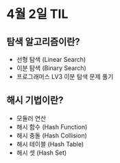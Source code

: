 #  4월 2일 TIL

## 탐색 알고리즘이란?
- 선형 탐색 (Linear Search)
- 이분 탐색 (Binary Search)
- 프로그래머스 LV3 이분 탐색 문제 풀기

## 해시 기법이란?
- 모듈러 연산
- 해시 함수 (Hash Function)
- 해시 충돌 (Hash Collision)
- 해시 테이블 (Hash Table)
- 해시 셋 (Hash Set)